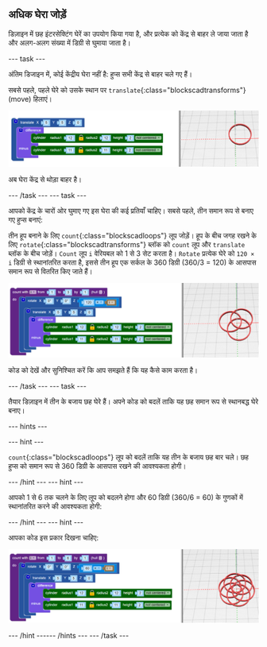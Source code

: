 ## अधिक घेरा जोड़ें

डिज़ाइन में छह इंटरसेक्टिंग घेरें का उपयोग किया गया है, और प्रत्येक को केंद्र से बाहर ले जाया जाता है और अलग-अलग संख्या में डिग्री से घुमाया जाता है।

--- task ---

अंतिम डिजाइन में, कोई केंद्रीय घेरा नहीं है: हुप्स सभी केंद्र से बाहर चले गए हैं।

सबसे पहले, पहले घेरे को उसके स्थान पर `translate`{:class="blockscadtransforms"} (move) हिलाएं।

![स्क्रीनशॉट](images/pendant-translate.png)

अब घेरा केंद्र से थोड़ा बाहर है।

--- /task --- --- task ---

आपको केंद्र के चारों ओर घुमाए गए इस घेरा की कई प्रतियाँ चाहिए। सबसे पहले, तीन समान रूप से बनाए गए हुप्स बनाएं:

तीन हूप बनाने के लिए `count`{:class="blockscadloops"} लूप जोड़ें। हूप के बीच जगह रखने के लिए `rotate`{:class="blockscadtransforms"} ब्लॉक को `count` लूप और `translate` ब्लॉक के बीच जोड़ें। `Count` लूप `i` वेरियबल को 1 से 3 सेट करता है। `Rotate` प्रत्येक घेरे को `120 × i` डिग्री से स्थानांतरित करता है, इससे तीन हूप एक सर्कल के 360 डिग्री (360/3 = 120) के आसपास समान रूप से वितरित किए जाते हैं।

![स्क्रीनशॉट](images/pendant-3-hoops.png)

कोड को देखें और सुनिश्चित करें कि आप समझते हैं कि यह कैसे काम करता है।

--- /task ---
--- task ---

तैयार डिज़ाइन में तीन के बजाय छह घेरे हैं। अपने कोड को बदलें ताकि यह छह समान रूप से स्थानबद्ध घेरे बनाए।

--- hints ---


--- hint ---

`count`{:class="blockscadloops"} लूप को बदलें ताकि यह तीन के बजाय छह बार चले। छह हुप्स को समान रूप से 360 डिग्री के आसपास रखने की आवश्यकता होगी।

--- /hint --- --- hint ---

आपको 1 से 6 तक चलने के लिए लूप को बदलने होगा और 60 डिग्री (360/6 = 60) के गुणकों में स्थानांतरित करने की आवश्यकता होगी:

--- /hint --- --- hint ---

आपका कोड इस प्रकार दिखना चाहिए:

![स्क्रीनशॉट](images/pendant-6-hoops.png)

--- /hint ------ /hints --- --- /task ---	
	
